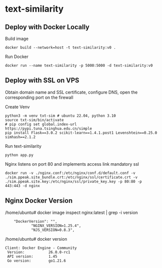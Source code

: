 # text-similarity

## Deploy with Docker Locally

Build image

    docker build --network=host -t text-similarity:v0 .

Run Docker

    docker run --name text-similarity -p 5000:5000 -d text-similarity:v0

## Deploy with SSL on VPS

Obtain domain name and SSL certificate, configure DNS, open the corresponding port on the firewall

Create Venv

    python3 -m venv txt-sim # ubuntu 22.04, python 3.10
    source txt-sim/bin/activate
    # pip config set global.index-url https://pypi.tuna.tsinghua.edu.cn/simple
    pip install Flask==3.0.2 scikit-learn==1.4.1.post1 Levenshtein==0.25.0 simhash==2.1.2

Run text-similarity

    python app.py

Nginx listens on port 80 and implements access link mandatory ssl

    docker run -v ./nginx.conf:/etc/nginx/conf.d/default.conf -v ./sim.ppeak.site_bundle.crt:/etc/nginx/ssl/certificate.crt -v ./sim.ppeak.site.key:/etc/nginx/ssl/private_key.key -p 80:80 -p 443:443 -d nginx 
    
## Nginx Docker Version

/home/ubuntu# docker image inspect nginx:latest | grep -i version

        "DockerVersion": "",
                "NGINX_VERSION=1.25.4",
                "NJS_VERSION=0.8.3",
/home/ubuntu# docker version

    Client: Docker Engine - Community
     Version:           26.0.0-rc1
     API version:       1.45
     Go version:        go1.21.6

